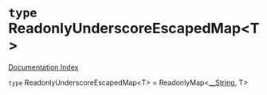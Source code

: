 # `type` ReadonlyUnderscoreEscapedMap\<T>

[Documentation Index](../README.md)

`type` ReadonlyUnderscoreEscapedMap\<T> = ReadonlyMap\<[\_\_String](../private.type.__String/README.md), T>